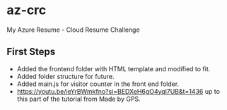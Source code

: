 # az-crc
My Azure Resume - Cloud Resume Challenge

## First Steps

- Added the frontend folder with HTML template and modified to fit.  
- Added folder structure for future.
- Added main.js for visitor counter in the front end folder.
- https://youtu.be/ieYrBWmkfno?si=BEDXeH6gO4yql7UB&t=1436 up to this part of the tutorial from Made by GPS.
  
